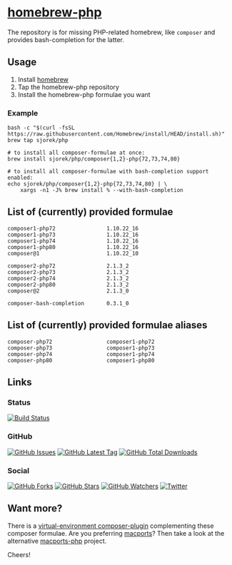 # [homebrew-php](https://sjorek.github.io/homebrew-php/)

The repository is for missing PHP-related homebrew, like `composer` and
provides bash-completion for the latter.

## Usage

1. Install [homebrew](https://brew.sh)
2. Tap the homebrew-php repository
3. Install the homebrew-php formulae you want

### Example

```console
bash -c "$(curl -fsSL https://raw.githubusercontent.com/Homebrew/install/HEAD/install.sh)"
brew tap sjorek/php

# to install all composer-formulae at once:
brew install sjorek/php/composer{1,2}-php{72,73,74,80}

# to install all composer-formulae with bash-completion support enabled:
echo sjorek/php/composer{1,2}-php{72,73,74,80} | \
    xargs -n1 -J% brew install % --with-bash-completion
```

## List of (currently) provided formulae

    composer1-php72                1.10.22_16
    composer1-php73                1.10.22_16
    composer1-php74                1.10.22_16
    composer1-php80                1.10.22_16
    composer@1                     1.10.22_10

    composer2-php72                2.1.3_2
    composer2-php73                2.1.3_2
    composer2-php74                2.1.3_2
    composer2-php80                2.1.3_2
    composer@2                     2.1.3_0

    composer-bash-completion       0.3.1_0

## List of (currently) provided formulae aliases

    composer-php72                 composer1-php72
    composer-php73                 composer1-php73
    composer-php74                 composer1-php74
    composer-php80                 composer1-php80

## Links

### Status

[![Build Status](https://img.shields.io/travis/com/sjorek/homebrew-php.svg)](https://travis-ci.com/sjorek/homebrew-php)


### GitHub

[![GitHub Issues](https://img.shields.io/github/issues/sjorek/homebrew-php.svg)](https://github.com/sjorek/homebrew-php/issues)
[![GitHub Latest Tag](https://img.shields.io/github/tag/sjorek/homebrew-php.svg)](https://github.com/sjorek/homebrew-php/tags)
[![GitHub Total Downloads](https://img.shields.io/github/downloads/sjorek/homebrew-php/total.svg)](https://github.com/sjorek/homebrew-php/releases)


### Social

[![GitHub Forks](https://img.shields.io/github/forks/sjorek/homebrew-php.svg?style=social)](https://github.com/sjorek/homebrew-php/network)
[![GitHub Stars](https://img.shields.io/github/stars/sjorek/homebrew-php.svg?style=social)](https://github.com/sjorek/homebrew-php/stargazers)
[![GitHub Watchers](https://img.shields.io/github/watchers/sjorek/homebrew-php.svg?style=social)](https://github.com/sjorek/homebrew-php/watchers)
[![Twitter](https://img.shields.io/twitter/url/https/github.com/sjorek/homebrew-php.svg?style=social)](https://twitter.com/intent/tweet?url=https%3A%2F%2Fsjorek.github.io%2Fhomebrew-php%2F)

## Want more?

There is a [virtual-environment composer-plugin](https://sjorek.github.io/composer-virtual-environment-plugin/)
complementing these composer formulae. Are you preferring [macports](https://www.macports.org)? Then take a look
at the alternative [macports-php](https://sjorek.github.io/macports-php/) project.

Cheers!
